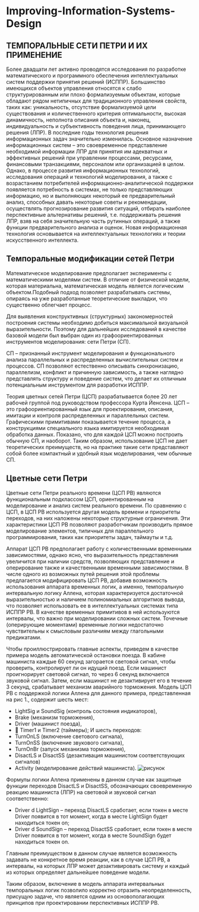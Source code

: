 # Improving-Information-Systems-Design
## ТЕМПОРАЛЬНЫЕ СЕТИ ПЕТРИ И ИХ ПРИМЕНЕНИЕ
Более двадцати лет активно проводятся исследования по разработке математического и программного обеспечения интеллектуальных систем поддержки принятия решений (ИСППР).
Большинство имеющихся объектов управления относятся к слабо структурированным или плохо
формализуемым объектам, которые обладают рядом нетипичных для традиционного управления свойств,
таких как: уникальность, отсутствие формализуемой цели существования и количественного критерия
оптимальности, высокая динамичность, неполнота описания объекта и, наконец, индивидуальность и
субъективность поведения лица, принимающего решения (ЛПР).
В последние годы технология решения информационных задач значительно изменилась. Основное
назначение информационных систем – это своевременное представление необходимой информации ЛПР
для принятия им адекватных и эффективных решений при управлении процессами, ресурсами,
финансовыми транзакциями, персоналом или организацией в целом. Однако, в процессе развития
информационных технологий, исследования операций и технологий моделирования, а также с
возрастанием потребителей информационно-аналитической поддержки появляется потребность в
системах, не только представляющих информацию, но и выполняющих некоторый ее предварительный
анализ, способных давать некоторые советы и рекомендации, осуществлять прогнозирование развития
ситуаций, отбирать наиболее перспективные альтернативы решений, т.е. поддерживать решения ЛПР,
взяв на себя значительную часть рутинных операций, а также функции предварительного анализа и оценок.
Новая информационная технология основывается на интеллектуальных технологиях и теории
искусственного интеллекта. 

## Темпоральные модификации сетей Петри

Математическое моделирование предполагает эксперименты с математическими моделями систем. В
отличие от физической модели, которая материальна, математическая модель является логическим
объектом.Подобный подход позволяет разрабатывать системы, опираясь на уже разработанные
теоретические выкладки, что существенно облегчает процесс.

Для выявления конструктивных (структурных) закономерностей построения системы необходимо добиться максимальной визуальной выразительности. Поэтому для дальнейших исследований в качестве базовой модели был выбран один из графоориентированных инструментов моделирования: сети Петри (СП).

СП – признанный инструмент моделирования и функционального анализа параллельных и
распределенных вычислительных систем и процессов. СП позволяют естественно описывать
синхронизацию, параллелизм, конфликт и причинную зависимость, а также наглядно представлять
структуру и поведение систем, что делает их отличным потенциальным инструментом для разработки
ИСППР.

Теория цветных сетей Петри (ЦСП) разрабатывается более 20 лет рабочей группой под руководством профессора Курта Йенсена. ЦСП – это графоориентированный язык для проектирования, описания, имитации и контроля распределенных и параллельных систем. Графическими примитивами показывается течение процесса, а конструкциями специального языка имитируется необходимая обработка данных. Показано, что для каждой ЦСП можно построить обычную СП, и наоборот. Таким образом, использование ЦСП не дает теоретических преимуществ, но на практике такие сети представляют собой более компактный и удобный язык моделирования, чем обычные СП.

## Цветные сети Петри

Цветные сети Петри реального времени (ЦСП РВ) являются функциональным подклассом ЦСП, ориентированным на моделирование и анализ систем реального времени. По сравнению с ЦСП, в ЦСП РВ используется другая модель времени и приоритеты переходов, на них наложены некоторые структурные ограничения. Эти характеристики ЦСП РВ позволяют разработчикам производить прямое моделирование элементов, типичных для параллельного программирования, таких как приоритеты задач, таймауты и т.д.

Аппарат ЦСП РВ предполагает работу с количественными временными зависимостями, однако ясно, что выразительность представления увеличится при наличии средств, позволяющих представление и оперирование также и качественными временными зависимостями. В числе одного из возможных путей решения этой проблемы предлагается модифицировать ЦСП РВ, добавив возможность использования аппарата временных логик, а именно, темпоральную интервальную логику Аллена, которая характеризуется достаточной выразительностью и наличием полиномиальных алгоритмов вывода, что позволяет использовать ее в интеллектуальных системах типа ИСППР РВ. В качестве временных примитивов в ней используются интервалы, что важно при моделировании сложных систем. Точечные (оперирующие моментами) временные логики недостаточно чувствительны к смысловым различиям между глагольными предикатами.

Чтобы проиллюстрировать главные аспекты, приведем в качестве примера модель автоматической остановки поезда. В кабине машиниста каждые 60 секунд загорается световой сигнал, чтобы проверить, контролирует ли он идущий поезд. Если машинист проигнорирует световой сигнал, то через 6 секунд включается звуковой сигнал. Затем, если машинист не дезактивирует его в течение 3 секунд, срабатывает механизм аварийного торможения. Модель ЦСП РВ с поддержкой логики Аллена для данного примера, представленная на рис 1., содержит шесть мест:
* LightSig и SoundSig (контроль состояния индикаторов), 
* Brake (механизм торможения), 
* Driver (машинист поезда), 
*  Timer1 и Timer2 (таймеры);
И шесть переходов:
* TurnOnLS (включение светового сигнала), 
* TurnOnSS (включение звукового сигнала), 
* TurnOnBr (запуск механизма торможения), 
* DisactLS и DisactSS (дезактивация машинистом соответствующих сигналов)
* Activity (моделирование действий машиниста). 
![рисунок](https://user-images.githubusercontent.com/77673272/121574272-87801280-ca3f-11eb-9512-635476965f1a.png)

Формулы логики Аллена применены в данном случае как защитные функции переходов DisactLS и
DisactSS, обозначающих своевременную реакцию машиниста (ЛПР) на световой и звуковой сигнал
соответственно: 
* Driver d LightSign – переход DisactLS сработает, если токен в месте Driver появится в тот
момент, когда в месте LightSign будет находиться токен on; 
* Driver d SoundSign – переход DisactSS сработает, если токен в месте Driver появится в тот
момент, когда в месте SoundSign будет находиться токен on. 

Главным преимуществом в данном случае является возможность задавать не конкретное время реакции,
как в случае ЦСП РВ, а интервалы, на которых ЛПР может дезактивировать систему и каждый из которых
определяет дальнейшее поведение модели. 

Таким образом, включение в модель аппарата интервальных темпоральных логик позволило корректно
отразить неопределенность, присущую задаче, что является одним из основополагающих принципов при
проектировании перспективных ИСППР РВ. 
